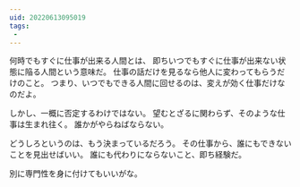 ```yaml
---
uid: 20220613095019
tags:
 -
---
```


何時でもすぐに仕事が出来る人間とは、
即ちいつでもすぐに仕事が出来ない状態に陥る人間という意味だ。
仕事の話だけを見るなら他人に変わってもらうだけのこと。
つまり、いつでもできる人間に回せるのは、変えが効く仕事だけなのだよ。

しかし、一概に否定するわけではない。
望むとざるに関わらず、そのような仕事は生まれ往く。
誰かがやらねばならない。

どうしろというのは、もう決まっているだろう。
その仕事から、誰にもできないことを見出せばいい。
誰にも代わりにならないこと、即ち経験だ。

別に専門性を身に付けてもいいがな。